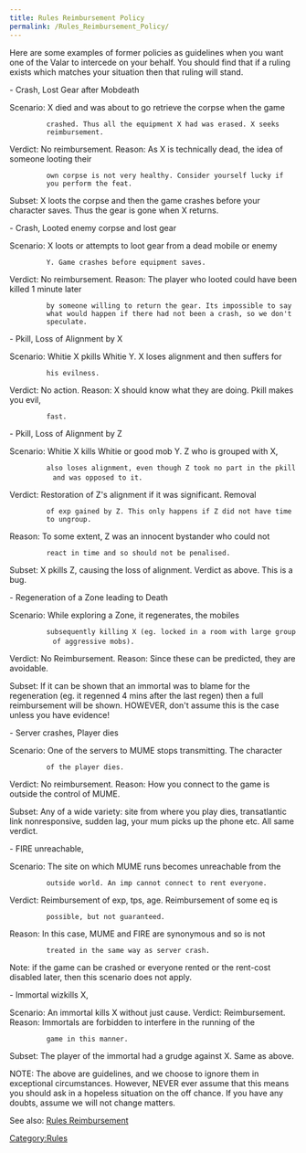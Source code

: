 ```yaml
---
title: Rules Reimbursement Policy
permalink: /Rules_Reimbursement_Policy/
---
```


Here are some examples of former policies as guidelines when you want
one of the Valar to intercede on your behalf. You should find that if a
ruling exists which matches your situation then that ruling will stand.

\- Crash, Lost Gear after Mobdeath

Scenario: X died and was about to go retrieve the corpse when the game

`         crashed. Thus all the equipment X had was erased. X seeks `
`         reimbursement.`

Verdict: No reimbursement. Reason: As X is technically dead, the idea of
someone looting their

`         own corpse is not very healthy. Consider yourself lucky if  `
`         you perform the feat.`

Subset: X loots the corpse and then the game crashes before your
character saves. Thus the gear is gone when X returns.

\- Crash, Looted enemy corpse and lost gear

Scenario: X loots or attempts to loot gear from a dead mobile or enemy

`         Y. Game crashes before equipment saves.`

Verdict: No reimbursement. Reason: The player who looted could have been
killed 1 minute later

`         by someone willing to return the gear. Its impossible to say `
`         what would happen if there had not been a crash, so we don't `
`         speculate.`

\- Pkill, Loss of Alignment by X

Scenario: Whitie X pkills Whitie Y. X loses alignment and then suffers
for

`         his evilness.`

Verdict: No action. Reason: X should know what they are doing. Pkill
makes you evil,

`         fast.`

\- Pkill, Loss of Alignment by Z

Scenario: Whitie X kills Whitie or good mob Y. Z who is grouped with X,

`         also loses alignment, even though Z took no part in the pkill `
`         and was opposed to it.`

Verdict: Restoration of Z's alignment if it was significant. Removal

`         of exp gained by Z. This only happens if Z did not have time `
`         to ungroup.`

Reason: To some extent, Z was an innocent bystander who could not

`         react in time and so should not be penalised.`

Subset: X pkills Z, causing the loss of alignment. Verdict as above.
This is a bug.

\- Regeneration of a Zone leading to Death

Scenario: While exploring a Zone, it regenerates, the mobiles

`         subsequently killing X (eg. locked in a room with large group `
`         of aggressive mobs).`

Verdict: No Reimbursement. Reason: Since these can be predicted, they
are avoidable.

Subset: If it can be shown that an immortal was to blame for the
regeneration (eg. it regenned 4 mins after the last regen) then a full
reimbursement will be shown. HOWEVER, don't assume this is the case
unless you have evidence!

\- Server crashes, Player dies

Scenario: One of the servers to MUME stops transmitting. The character

`         of the player dies.`

Verdict: No reimbursement. Reason: How you connect to the game is
outside the control of MUME.

Subset: Any of a wide variety: site from where you play dies,
transatlantic link nonresponsive, sudden lag, your mum picks up the
phone etc. All same verdict.

\- FIRE unreachable,

Scenario: The site on which MUME runs becomes unreachable from the

`         outside world. An imp cannot connect to rent everyone.`

Verdict: Reimbursement of exp, tps, age. Reimbursement of some eq is

`         possible, but not guaranteed.`

Reason: In this case, MUME and FIRE are synonymous and so is not

`         treated in the same way as server crash.`

Note: if the game can be crashed or everyone rented or the rent-cost
disabled later, then this scenario does not apply.

\- Immortal wizkills X,

Scenario: An immortal kills X without just cause. Verdict:
Reimbursement. Reason: Immortals are forbidden to interfere in the
running of the

`         game in this manner.`

Subset: The player of the immortal had a grudge against X. Same as
above.

NOTE: The above are guidelines, and we choose to ignore them in
exceptional circumstances. However, NEVER ever assume that this means
you should ask in a hopeless situation on the off chance. If you have
any doubts, assume we will not change matters.

See also: [Rules Reimbursement](Rules_Reimbursement "wikilink")

[Category:Rules](Category:Rules "wikilink")